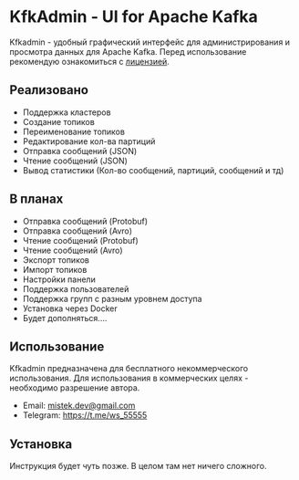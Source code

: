 ﻿# KfkAdmin - UI for Apache Kafka

Kfkadmin - удобный графический интерфейс для администрирования и просмотра данных для Apache Kafka. Перед использование рекомендую ознакомиться с [лицензией](LICENSE).

## Реализовано

- Поддержка кластеров
- Создание топиков
- Переименование топиков
- Редактирование кол-ва партиций
- Отправка сообщений (JSON)
- Чтение сообщений (JSON)
- Вывод статистики (Кол-во сообщений, партиций, сообщений и тд)

## В планах

- Отправка сообщений (Protobuf)
- Отправка сообщений (Avro)
- Чтение сообщений (Protobuf)
- Чтение сообщений (Avro)
- Экспорт топиков
- Импорт топиков
- Настройки панели
- Поддержка пользователей
- Поддержка групп с разным уровнем доступа
- Установка через Docker
- Будет дополняться....

## Использование

Kfkadmin предназначена для бесплатного некоммерческого использования. Для использования в коммерческих целях - необходимо разрешение автора.

- Email: mistek.dev@gmail.com
- Telegram: https://t.me/ws_55555

## Установка
Инструкция будет чуть позже. В целом там нет ничего сложного.